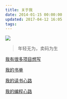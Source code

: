 ```yaml
---
title: 关于我
date: 2014-01-15 00:00:00
updated: 2017-04-12 16:05
tags:
---
```


![](https://wx1.sinaimg.cn/mw690/005Kc3C1ly1fehyat40f5j31400qo0ya.jpg)

> 年轻无为，卖码为生

[我有很多项目想写](https://github.com/Youthink/ideas)

[我的书单](https://hufangyun.com/2016/my-booklist/)

[我的读书心路](https://hufangyun.com/2016/and-i-books/)

[我的编程心路](https://hufangyun.com/2017/programming-heart-hoad/)


